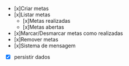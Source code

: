 - [x]Criar metas 
- [x]Listar metas 
  - [x]Metas realizadas
  - [x]Metas abertas 
- [x]Marcar/Desmarcar metas como realizadas
- [x]Remover metas 
- [x]Sistema de mensagem 
- [x] persistir dados 
